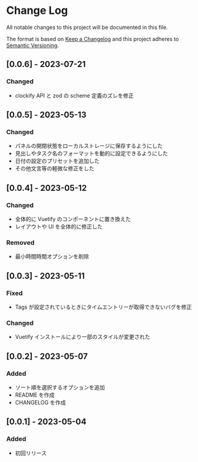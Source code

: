 # Change Log

All notable changes to this project will be documented in this file.

The format is based on [Keep a Changelog](http://keepachangelog.com/)
and this project adheres to [Semantic Versioning](http://semver.org/).

## [0.0.6] - 2023-07-21

### Changed

- clockify API と zod の scheme 定義のズレを修正

## [0.0.5] - 2023-05-13

### Changed

- パネルの開閉状態をローカルストレージに保存するようにした
- 見出しやタスク名のフォーマットを動的に設定できるようにした
- 日付の設定のプリセットを追加した
- その他文言等の軽微な修正をした

## [0.0.4] - 2023-05-12

### Changed

- 全体的に Vuetify のコンポーネントに置き換えた
- レイアウトや UI を全体的に修正した

### Removed

- 最小時間時間オプションを削除

## [0.0.3] - 2023-05-11

### Fixed

- Tags が設定されているときにタイムエントリーが取得できないバグを修正

### Changed

- Vuetify インストールにより一部のスタイルが変更された

## [0.0.2] - 2023-05-07

### Added

- ソート順を選択するオプションを追加
- README を作成
- CHANGELOG を作成

## [0.0.1] - 2023-05-04

### Added

- 初回リリース
